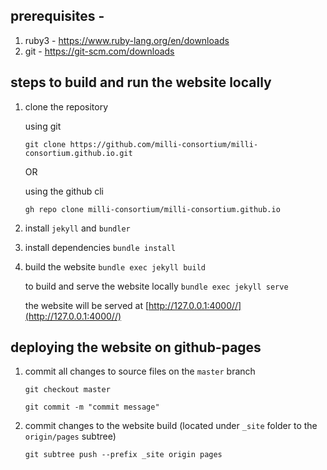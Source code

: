## prerequisites -

1. ruby3 - https://www.ruby-lang.org/en/downloads
2. git - https://git-scm.com/downloads

## steps to build and run the website locally

1. clone the repository 

   using git

   ```git clone https://github.com/milli-consortium/milli-consortium.github.io.git```

   OR 
   
   using the github cli

   ```gh repo clone milli-consortium/milli-consortium.github.io```

2. install ```jekyll``` and ```bundler```

3. install dependencies ```bundle install```

4. build the website ```bundle exec jekyll build```
   
   to build and serve the website locally ```bundle exec jekyll serve```
   
   the website will be served at [http://127.0.0.1:4000//](http://127.0.0.1:4000//)

## deploying the website on github-pages

1. commit all changes to source files on the ```master``` branch

   ```git checkout master```

   ```git commit -m "commit message"```

2. commit changes to the website build (located under ```_site``` folder to the ```origin/pages``` subtree)

   ```git subtree push --prefix _site origin pages ```